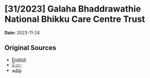 # [31/2023] Galaha Bhaddrawathie National Bhikku Care Centre Trust

**Date:** 2023-11-24

## Original Sources

- [English](https://documents.gov.lk/view/acts/2023/11/31-2023_E.pdf)
- [සිංහල](https://documents.gov.lk/view/acts/2023/11/31-2023_S.pdf)
- [தமிழ்](https://documents.gov.lk/view/acts/2023/11/31-2023_T.pdf)
